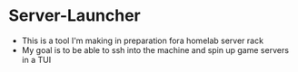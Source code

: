 # Server-Launcher
- This is a tool I'm making in preparation fora homelab server rack
- My goal is to be able to ssh into the machine and spin up game servers in a TUI
